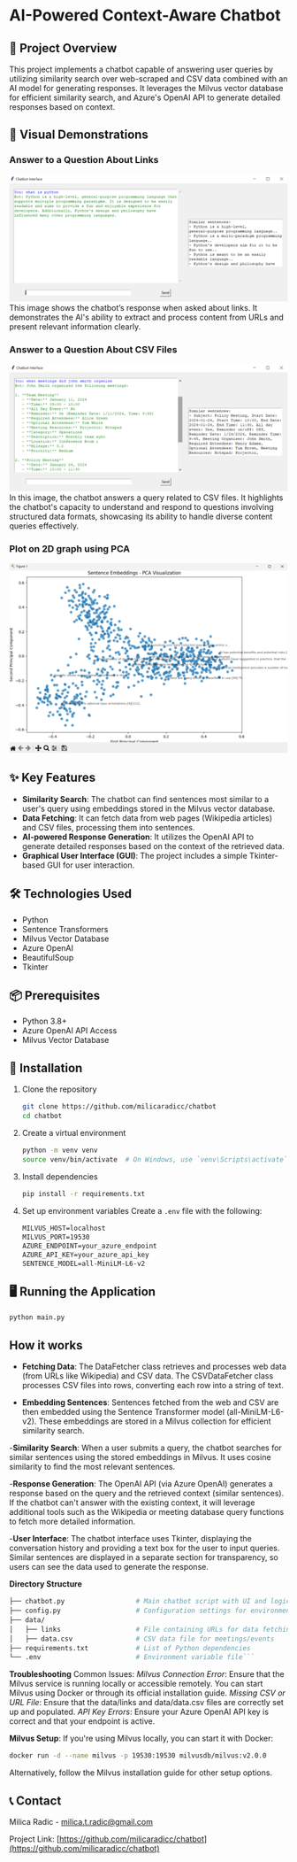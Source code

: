 # AI-Powered Context-Aware Chatbot

## 🤖 Project Overview
This project implements a chatbot capable of answering user queries by utilizing similarity search over web-scraped and CSV data combined with an AI model for generating responses. It leverages the Milvus vector database for efficient similarity search, and Azure's OpenAI API to generate detailed responses based on context.

## 📸 Visual Demonstrations
### Answer to a Question About Links
![Answer to a Question About Links](images\link.png)
This image shows the chatbot’s response when asked about links. It demonstrates the AI's ability to extract and process content from URLs and present relevant information clearly.

### Answer to a Question About CSV Files
![Answer to a Question About CSV Files](images\csv.png)
In this image, the chatbot answers a query related to CSV files. It highlights the chatbot's capacity to understand and respond to questions involving structured data formats, showcasing its ability to handle diverse content queries effectively.

### Plot on 2D graph using PCA
![Plot on 2D graph using PCA](images\pca.png)


## ✨ Key Features

- **Similarity Search**: The chatbot can find sentences most similar to a user's query using embeddings stored in the Milvus vector database.
- **Data Fetching**: It can fetch data from web pages (Wikipedia articles) and CSV files, processing them into sentences.
- **AI-powered Response Generation**: It utilizes the OpenAI API to generate detailed responses based on the context of the retrieved data.
- **Graphical User Interface (GUI)**: The project includes a simple Tkinter-based GUI for user interaction.

## 🛠 Technologies Used

- Python
- Sentence Transformers
- Milvus Vector Database
- Azure OpenAI
- BeautifulSoup
- Tkinter

## 📦 Prerequisites

- Python 3.8+
- Azure OpenAI API Access
- Milvus Vector Database

## 🚀 Installation

1. Clone the repository
   ```bash
   git clone https://github.com/milicaradicc/chatbot
   cd chatbot
   ```

2. Create a virtual environment
   ```bash
   python -m venv venv
   source venv/bin/activate  # On Windows, use `venv\Scripts\activate`
   ```

3. Install dependencies
   ```bash
   pip install -r requirements.txt
   ```

4. Set up environment variables
   Create a `.env` file with the following:
   ```
   MILVUS_HOST=localhost
   MILVUS_PORT=19530
   AZURE_ENDPOINT=your_azure_endpoint
   AZURE_API_KEY=your_azure_api_key
   SENTENCE_MODEL=all-MiniLM-L6-v2
   ```

## 🖥 Running the Application

```bash
python main.py
```
## How it works
- **Fetching Data**:
The DataFetcher class retrieves and processes web data (from URLs like Wikipedia) and CSV data.
The CSVDataFetcher class processes CSV files into rows, converting each row into a string of text.

- **Embedding Sentences**:
Sentences fetched from the web and CSV are then embedded using the Sentence Transformer model (all-MiniLM-L6-v2).
These embeddings are stored in a Milvus collection for efficient similarity search.

-**Similarity Search**:
When a user submits a query, the chatbot searches for similar sentences using the stored embeddings in Milvus.
It uses cosine similarity to find the most relevant sentences.

-**Response Generation**:
The OpenAI API (via Azure OpenAI) generates a response based on the query and the retrieved context (similar sentences).
If the chatbot can't answer with the existing context, it will leverage additional tools such as the Wikipedia or meeting database query functions to fetch more detailed information.

-**User Interface**:
The chatbot interface uses Tkinter, displaying the conversation history and providing a text box for the user to input queries.
Similar sentences are displayed in a separate section for transparency, so users can see the data used to generate the response.

**Directory Structure**
```bash
├── chatbot.py                  # Main chatbot script with UI and logic
├── config.py                   # Configuration settings for environment variables
├── data/
│   ├── links                   # File containing URLs for data fetching
│   ├── data.csv                # CSV data file for meetings/events
├── requirements.txt            # List of Python dependencies
└── .env                        # Environment variable file```
```

**Troubleshooting**
Common Issues:
*Milvus Connection Error*: 
Ensure that the Milvus service is running locally or accessible remotely. You can start Milvus using Docker or through its official installation guide.
*Missing CSV or URL File*: 
Ensure that the data/links and data/data.csv files are correctly set up and populated.
*API Key Errors*: 
Ensure your Azure OpenAI API key is correct and that your endpoint is active.

**Milvus Setup**:
If you're using Milvus locally, you can start it with Docker:

```bash
docker run -d --name milvus -p 19530:19530 milvusdb/milvus:v2.0.0
```
Alternatively, follow the Milvus installation guide for other setup options.

## 📞 Contact

Milica Radic - milica.t.radic@gmail.com

Project Link: [https://github.com/milicaradicc/chatbot](https://github.com/milicaradicc/chatbot)

